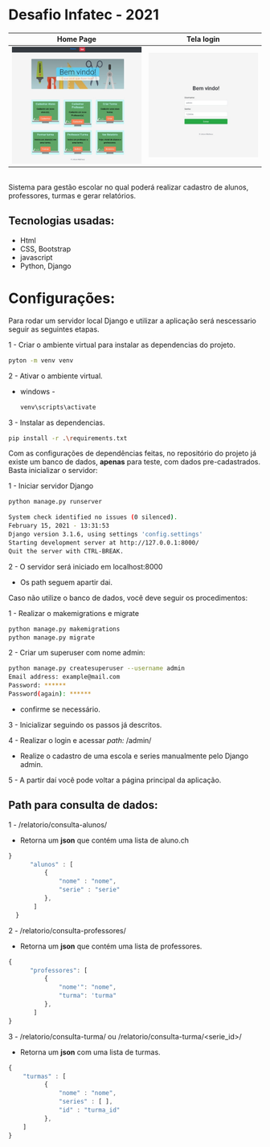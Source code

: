 # Desafio Infatec - 2021
Home Page | Tela login
--------- | -----------
<img src="print.jpg"> | <img src="print2.jpg">

<br>
Sistema para gestão escolar no qual poderá realizar
cadastro de alunos, professores, turmas e gerar relatórios.

## Tecnologias usadas:
* Html
* CSS, Bootstrap
* javascript
* Python, Django


# Configurações:

Para rodar um servidor local Django e utilizar a aplicação será nescessario seguir as seguintes etapas.

1 - Criar o ambiente virtual para instalar as dependencias do projeto.
  ```sh
  pyton -m venv venv
  ```

2 - Ativar o ambiente virtual.
- windows -
  ```sh
  venv\scripts\activate
  ```

3 - Instalar as dependencias.
  ```sh
  pip install -r .\requirements.txt
  ```

Com as configurações de dependências feitas, no repositório do projeto
já existe um banco de dados, **apenas** para teste, com dados pre-cadastrados. 
Basta inicializar o servidor:

1 - Iniciar servidor Django
  ```sh
  python manage.py runserver
  ```
  ```sh
  System check identified no issues (0 silenced).
  February 15, 2021 - 13:31:53
  Django version 3.1.6, using settings 'config.settings'
  Starting development server at http://127.0.0.1:8000/
  Quit the server with CTRL-BREAK.
  ```

2 - O servidor será iniciado em localhost:8000
- Os path seguem apartir dai.

Caso não utilize o banco de dados, você deve seguir os procedimentos:

1 - Realizar o makemigrations e migrate
  ```sh
  python manage.py makemigrations
  python manage.py migrate
  ```

2 - Criar um superuser com nome admin:
  ```sh
  python manage.py createsuperuser --username admin
  Email address: example@mail.com
  Password: ******
  Password(again): ******
  ```
  - confirme se necessário.

3 - Inicializar seguindo os passos já descritos.

4 - Realizar o login e acessar *path:* /admin/
- Realize o cadastro de uma escola e series manualmente pelo Django admin.

5 - A partir daí você pode voltar a página principal da aplicação.

## Path para consulta de dados:
1 - /relatorio/consulta-alunos/
  - Retorna um **json** que contém uma lista de aluno.ch
  ```js
  }
      "alunos" : [
          {
              "nome" : "nome", 
              "serie" : "serie"
          }, 
       ]
    }
  ```

2 - /relatorio/consulta-professores/
  - Retorna um **json** que contém uma lista de professores.
  ```js
  {
      "professores": [
          {
              "nome'": "nome", 
              "turma": 'turma"
          }, 
       ]
  }
  ```

3 - /relatorio/consulta-turma/ ou /relatorio/consulta-turma/<serie_id>/
  - Retorna um **json** com uma lista de turmas.
  ```js
  {
      "turmas" : [
          {
              "nome" : "nome",
              "series" : [ ],
              "id" : "turma_id"
          },
      ]
  }
  ```



